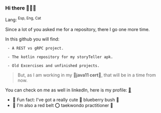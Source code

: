 ### Hi there 💮💮💮

Lang: <sup>Esp, Eng, Cat</sup>

Since a lot of you asked me for a repository, there I go one more time.


In this github you will find:
```
 - A REST vs gRPC project.

 - The kotlin repository for my storyTeller apk.
 
 - Old Excercises and unfinished projects.
```

>But, as I am working in my 🔰**java11 cert**🔰, that will be in a time from now.


You can check on me as well in linkedIn, here is my profile: [🪩](https://www.linkedin.com/in/vancuaviz/)

- 🦀 Fun fact: I've got a really cute 🌈 blueberry bush 🌈
- 🦀 I'm also a red belt ⭕ taekwondo practitioner 🥋
